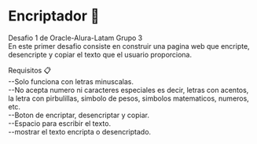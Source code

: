 # Encriptador  :notebook:
Desafio 1 de Oracle-Alura-Latam Grupo 3<br>
En este primer desafio consiste en construir una pagina web que encripte, desencripte y copiar el texto que el usuario proporciona. <br>

Requisitos :clipboard: <br>
--Solo funciona con letras minuscalas. <br>
--No acepta numero ni caracteres especiales  es decir, letras con acentos, la letra con pirbulillas, simbolo de pesos, simbolos matematicos, numeros, etc. <br>
--Boton de encriptar, desencriptar y copiar. <br>
--Espacio para escribir el texto. <br>
--mostrar el texto encripta  o desencriptado. <br>
